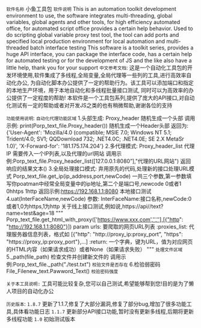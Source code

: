 `软件名称`
    小鱼工具包
`软件说明`
This is an automation toolkit development environment to use, the software integrates multi-threading, global variables, global agents and other tools, for high efficiency automated office, for automated script office provides a certain help behavior.
Used to do scripting global variable proxy test tool, the tool can add ports and specified local production environment for local automation and multi-threaded batch interface testing
This software is a toolkit series, provides a huge API interface, you can package the interface code, has a certain help for automated testing or for the development of JS and the like also have a little help, thank you for your support
`中文参考文档`:
这是一个自动化工具包的开发环境使用,软件集成了多线程,全局变量,全局代理等一些列的工具,进行高效率自动化办公,
为自动化脚本办公提供了一定的帮助行为。该工具可以添加端口和指定的本地生产环境，用于本地自动化和多线程批量接口测试,
同时可以为高效率的办公提供了一定程度的帮助!
本软件是一个工具包系列,提供了庞大的API接口,对自动化测试有一定的帮助或者对开发JS之类的也有稍微帮助,谢谢各位的支持

`功能使用说明`:
`自动化代理功能区域`
    1.头部生成: Proxy_header  随机生成一个头部
    调用示例:
        print(Porp_text_file.Proxy_header())
        随机生成一个Header头部
        返回为:{'User-Agent': 'Mozilla/4.0 (compatible; MSIE 7.0; Windows NT 5.1; Trident/4.0; SV1; QQDownload 732; .NET4.0C; .NET4.0E; SE 2.X MetaSr 1.0)', 'X-Forward-for': '181.175.174.204'}
    2.多代理模式: Proxy_header_list 代理IP 需要传入一个IP列表,以及代理的url网站
        调用示例:Porp_text_file.Proxy_header_list([127.0.0.1:8080”],"代理的URL网站")
        返回响应的结果文本()
    3.全局处理接口模式:
        弃用原先的代码,处理新的接口处理URL模式
        Porp_text_file.get_ip(ip_address,port,newCode) 一共三个参数,第一参数填写你poatman中经常全局变量中的ip地址,第二个是端口号,newcode 0或者1 0hhtps 1http
        返回示例:https://192.168.1.1:8080 本地接口测试
    4.uat(InterFaceName,newCode) 参数: InterFaceName:接口名称,newCode:0或者1,0为https,1为http
        关于线上接口测试,例如说,https://api//text?name=test&age=18
    """
        Porp_text_file.get_html_with_proxy(['https://www.xxx.com','',''],[{"http": "http://192.168.1.1:8080"}])
        param urls: 要爬取的网页URL列表
        :proxies_list: 代理服务器信息列表，格式如 [{"http": "http://proxy_ip:proxy_port", "https": "https://proxy_ip:proxy_port"},...]
        :return: 一个字典，键为URL，值为对应网页的HTML内容（如果请求成功）或者None（如果请求失败）
        """
`处理文件区域`
    5._path(file_path) 检查文件并创建新文件的
    调用示例:Porp_text_file._path("./test.txt")
    `校验文件是否存在`
    6.检验弱密码 File_Filenew_text.Pawword_Text()
    `校验密码强度`



`关于本工具说明:`
    工具可能比较复杂,您可以自己测试,希望能够帮到您!目的是为了懒人项目的自动化办公
        




`历史版本`:
`1.8.7` 更新了1.1.7,修复了大部分漏洞,修复了部分bug,增加了很多功能工具,具体看功能日志
`1.1.7` 更新部分API接口功能,暂时没有更新多线程,后期将更新多线程功能
`1.0` 初始测试版本
